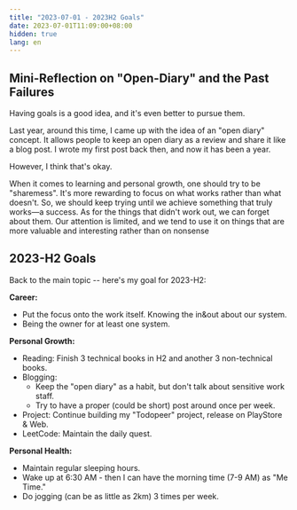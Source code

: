 ```yaml
---
title: "2023-07-01 - 2023H2 Goals"
date: 2023-07-01T11:09:00+08:00
hidden: true
lang: en
---
```


## Mini-Reflection on "Open-Diary" and the Past Failures

Having goals is a good idea, and it's even better to pursue them.

Last year, around this time, I came up with the idea of an "open diary" concept. It allows people to keep an open diary as a review and share it like a blog post. I wrote my first post back then, and now it has been a year.

However, I think that's okay.

When it comes to learning and personal growth, one should try to be "sharemess". It's more rewarding to focus on what works rather than what doesn't. So, we should keep trying until we achieve something that truly works—a success. As for the things that didn't work out, we can forget about them. Our attention is limited, and we tend to use it on things that are more valuable and interesting rather than on nonsense

## 2023-H2 Goals

Back to the main topic -- here's my goal for 2023-H2:

**Career:**
- Put the focus onto the work itself. Knowing the in&out about our system.
- Being the owner for at least one system.

**Personal Growth:**
- Reading: Finish 3 technical books in H2 and another 3 non-technical books.
- Blogging: 
    - Keep the "open diary" as a habit, but don't talk about sensitive work staff.
    - Try to have a proper (could be short) post around once per week.
- Project: Continue building my "Todopeer" project, release on PlayStore & Web.
- LeetCode: Maintain the daily quest.

**Personal Health:**
- Maintain regular sleeping hours.
- Wake up at 6:30 AM - then I can have the morning time (7-9 AM) as "Me Time."
- Do jogging (can be as little as 2km) 3 times per week.
